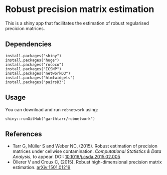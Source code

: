 # Robust precision matrix estimation

This is a shiny app that facilitates the estimation of robust regularised precicion matrices.

## Dependencies

```
install.packages("shiny")
install.packages("huge")
install.packages("rococo")
install.packages("ICSNP")
install.packages("networkD3")
install.packages("htmlwidgets")
install.packages("pairsD3")
```

## Usage

You can download and run `robnetwork` using:

```
shiny::runGitHub("garthtarr/robnetwork")
```

## References

- Tarr G, Müller S and Weber NC, (2015). Robust estimation of precision matrices under cellwise contamination. *Computational Statistics & Data Analysis*, to appear. DOI: [10.1016/j.csda.2015.02.005](http://dx.doi.org/10.1016/j.csda.2015.02.005)
- Öllerer V and Croux C, (2015). Robust high-dimensional precision matrix estimation. [arXiv:1501.01219](http://arxiv.org/abs/1501.01219v1)


